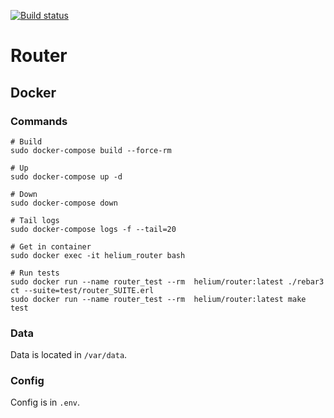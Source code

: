 [![Build status](https://badge.buildkite.com/e55c0afff2b3ae9f7a358846c8832947586fb5db7d8b33293a.svg?branch=master)](https://buildkite.com/helium/routerv3)

# Router

## Docker

### Commands

```
# Build
sudo docker-compose build --force-rm

# Up
sudo docker-compose up -d

# Down
sudo docker-compose down

# Tail logs
sudo docker-compose logs -f --tail=20

# Get in container
sudo docker exec -it helium_router bash

# Run tests
sudo docker run --name router_test --rm  helium/router:latest ./rebar3 ct --suite=test/router_SUITE.erl
sudo docker run --name router_test --rm  helium/router:latest make test

```

### Data

Data is located in `/var/data`.

### Config

Config is in `.env`.
